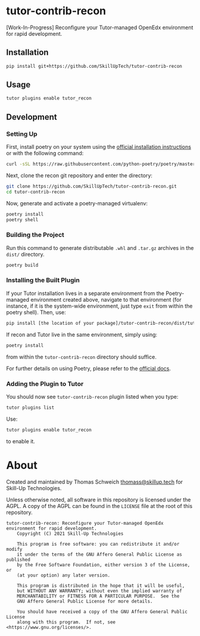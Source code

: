 # tutor-contrib-recon
[Work-In-Progress] Reconfigure your Tutor-managed OpenEdx environment for rapid development.

Installation
------------

```bash
pip install git+https://github.com/SkillUpTech/tutor-contrib-recon
```

Usage
-----

```bash
tutor plugins enable tutor_recon
```

Development
-----------

### Setting Up

First, install poetry on your system using the [official installation instructions](https://python-poetry.org/docs/)
or with the following command:

```bash
curl -sSL https://raw.githubusercontent.com/python-poetry/poetry/master/install-poetry.py | python -
```

Next, clone the recon git repository and enter the directory:

```bash
git clone https://github.com/SkillUpTech/tutor-contrib-recon.git
cd tutor-contrib-recon
```

Now, generate and activate a poetry-managed virtualenv:

```bash
poetry install
poetry shell
```

### Building the Project

Run this command to generate distributable `.whl` and `.tar.gz` archives in the `dist/` directory.

```bash
poetry build
```

### Installing the Built Plugin

If your Tutor installation lives in a separate environment from the Poetry-managed environment created above,
navigate to that environment (for instance, if it is the system-wide environment, just type `exit` from within the poetry shell).
Then, use:

```bash
pip install [the location of your package]/tutor-contrib-recon/dist/tutor_recon-[your current version].whl
```

If recon and Tutor live in the same environment, simply using:

```bash
poetry install
```

from within the `tutor-contrib-recon` directory should suffice.

For further details on using Poetry, please refer to the [official docs](https://python-poetry.org/docs/).

### Adding the Plugin to Tutor

You should now see `tutor-contrib-recon` plugin listed when you type:

```bash
tutor plugins list
```

Use:

```bash
tutor plugins enable tutor_recon
```

to enable it.

# About

Created and maintained by Thomas Schweich <thomass@skillup.tech> for Skill-Up Technologies.

Unless otherwise noted, all software in this repository is licensed under the AGPL. 
A copy of the AGPL can be found in the `LICENSE` file at the root of this repository.

```
tutor-contrib-recon: Reconfigure your Tutor-managed OpenEdx environment for rapid development.
    Copyright (C) 2021 Skill-Up Technologies

    This program is free software: you can redistribute it and/or modify
    it under the terms of the GNU Affero General Public License as published
    by the Free Software Foundation, either version 3 of the License, or
    (at your option) any later version.

    This program is distributed in the hope that it will be useful,
    but WITHOUT ANY WARRANTY; without even the implied warranty of
    MERCHANTABILITY or FITNESS FOR A PARTICULAR PURPOSE.  See the
    GNU Affero General Public License for more details.

    You should have received a copy of the GNU Affero General Public License
    along with this program.  If not, see <https://www.gnu.org/licenses/>.
```
